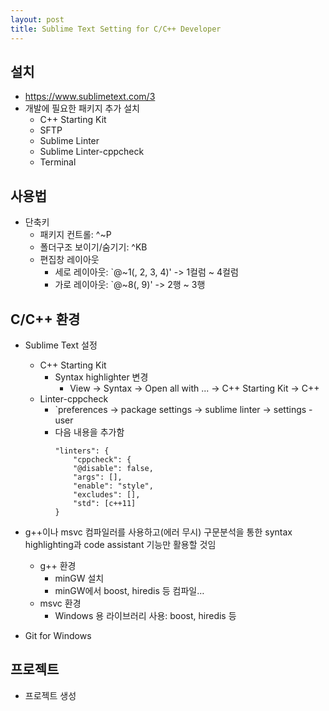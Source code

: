 ```yaml
---
layout: post
title: Sublime Text Setting for C/C++ Developer
---
```


설치
----

-   https://www.sublimetext.com/3
-   개발에 필요한 패키지 추가 설치
    -   C++ Starting Kit
    -   SFTP
    -   Sublime Linter
    -   Sublime Linter-cppcheck
    -   Terminal

사용법
------

-   단축키
    -   패키지 컨트롤: ^~P
    -   폴더구조 보이기/숨기기: ^KB
    -   편집창 레이아웃
        - 세로 레이아웃: `@~1(, 2, 3, 4)' -> 1컬럼 ~ 4컬럼
        - 가로 레이아웃: `@~8(, 9)' -> 2행 ~ 3행

C/C++ 환경
----------

-   Sublime Text 설정
    -   C++ Starting Kit
        -   Syntax highlighter 변경
            -   View -> Syntax -> Open all with ... -> C++ Starting Kit -> C++
    -   Linter-cppcheck
        -   `preferences -> package settings -> sublime linter -> settings - user
        -   다음 내용을 추가함
            ```
            "linters": {
                "cppcheck": {
                "@disable": false,
                "args": [],
                "enable": "style",
                "excludes": [],
                "std": [c++11]
            }
            ```

-   g++이나 msvc 컴파일러를 사용하고(에러 무시) 구문분석을 통한 syntax highlighting과 code assistant 기능만 활용할 것임
    -   g++ 환경
        -   minGW 설치
        -   minGW에서 boost, hiredis 등 컴파일…
    -   msvc 환경
        -   Windows 용 라이브러리 사용: boost, hiredis 등
-   Git for Windows

프로젝트
--------

-   프로젝트 생성
